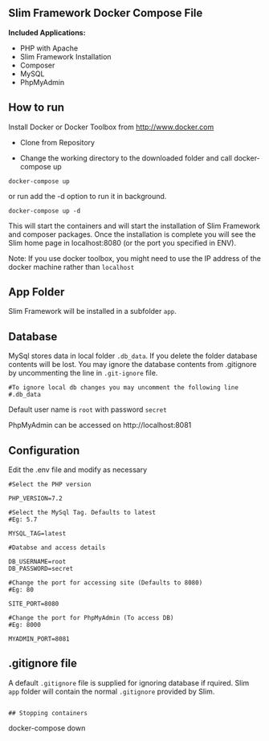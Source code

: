 ## Slim Framework Docker Compose File

**Included Applications:**

- PHP with Apache
- Slim Framework Installation
- Composer
- MySQL
- PhpMyAdmin

## How to run

Install Docker or Docker Toolbox from http://www.docker.com

- Clone from Repository

- Change the working directory to the downloaded folder and call docker-compose up

```
docker-compose up
```

or run add the -d option to run it in background.

```
docker-compose up -d
```

This will start the containers and will start the installation of Slim Framework and composer packages. Once the installation is complete you will see the Slim home page in localhost:8080 (or the port you specified in ENV).

Note: If you use docker toolbox, you might need to use the IP address of the docker machine rather than `localhost`

## App Folder

Slim Framework will be installed in a subfolder `app`.

## Database

MySql stores data in local folder `.db_data`. If you delete the folder database contents will be lost. You may ignore the database contents from .gitignore by uncommenting the line in `.git-ignore` file.

```
#To ignore local db changes you may uncomment the following line
#.db_data
```

Default user name is `root` with password `secret`

PhpMyAdmin can be accessed on http://localhost:8081

## Configuration

Edit the .env file and modify as necessary

```
#Select the PHP version

PHP_VERSION=7.2

#Select the MySql Tag. Defaults to latest
#Eg: 5.7

MYSQL_TAG=latest

#Databse and access details

DB_USERNAME=root
DB_PASSWORD=secret

#Change the port for accessing site (Defaults to 8080)
#Eg: 80

SITE_PORT=8080

#Change the port for PhpMyAdmin (To access DB)
#Eg: 8000

MYADMIN_PORT=8081
```

## .gitignore file

A default `.gitignore` file is supplied for ignoring database if rquired. Slim `app` folder will contain the normal `.gitignore` provided by Slim.


```

## Stopping containers

```
docker-compose down
```
